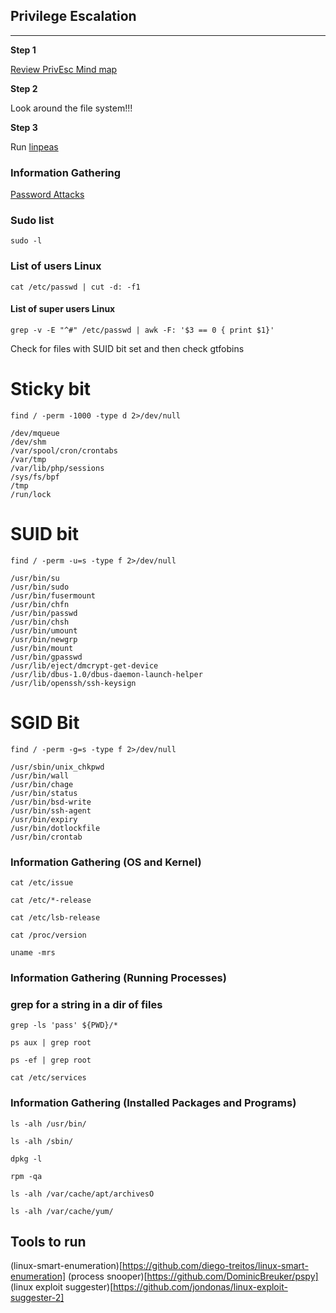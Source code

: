 
## Privilege Escalation
---------------------------------------------

**Step 1**

[Review PrivEsc Mind map](https://raw.githubusercontent.com/hxhBrofessor/PrivEsc-MindMap/main/Linux-Privesc.JPG)

**Step 2** 

Look around the file system!!! 

**Step 3**

Run [linpeas](https://github.com/carlospolop/PEASS-ng/tree/master/linPEAS)

### Information Gathering 
[Password Attacks](https://medium.com/@kuwaitison/local-password-attack-and-credentials-theft-for-windows-linux-5764a1a25363)

### Sudo list
`sudo -l`

### List of users​ Linux 
`cat /etc/passwd | cut -d: -f1`    

#### List of super users Linux 
`grep -v -E "^#" /etc/passwd | awk -F: '$3 == 0 { print $1}'`        

Check for files with SUID bit set and then check gtfobins
# Sticky bit
`find / -perm -1000 -type d 2>/dev/null`   

```
/dev/mqueue
/dev/shm
/var/spool/cron/crontabs
/var/tmp
/var/lib/php/sessions
/sys/fs/bpf
/tmp
/run/lock
``` 

# SUID bit 
`find / -perm -u=s -type f 2>/dev/null` 

```
/usr/bin/su
/usr/bin/sudo
/usr/bin/fusermount
/usr/bin/chfn
/usr/bin/passwd
/usr/bin/chsh
/usr/bin/umount
/usr/bin/newgrp
/usr/bin/mount
/usr/bin/gpasswd
/usr/lib/eject/dmcrypt-get-device
/usr/lib/dbus-1.0/dbus-daemon-launch-helper
/usr/lib/openssh/ssh-keysign
``` 

# SGID Bit 
`find / -perm -g=s -type f 2>/dev/null` 

```
/usr/sbin/unix_chkpwd
/usr/bin/wall
/usr/bin/chage
/usr/bin/status
/usr/bin/bsd-write
/usr/bin/ssh-agent
/usr/bin/expiry
/usr/bin/dotlockfile
/usr/bin/crontab
``` 

### Information Gathering (OS and Kernel)

`cat /etc/issue`

`cat /etc/*-release`

`cat /etc/lsb-release`

`cat /proc/version`

`uname -mrs`

### Information Gathering (Running Processes)

### grep for a string in a dir of files
`grep -ls 'pass' ${PWD}/* `

`ps aux | grep root`

`ps -ef | grep root`

`cat /etc/services `

### Information Gathering (Installed Packages and Programs)

`ls -alh /usr/bin/`

`ls -alh /sbin/`

`dpkg -l`

`rpm -qa`

`ls -alh /var/cache/apt/archivesO`

`ls -alh /var/cache/yum/`

## Tools to run

(linux-smart-enumeration)[https://github.com/diego-treitos/linux-smart-enumeration] 
(process snooper)[https://github.com/DominicBreuker/pspy] 
(linux exploit suggester)[https://github.com/jondonas/linux-exploit-suggester-2]
